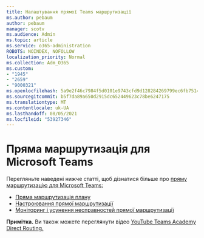 ```yaml
---
title: Налаштування прямої Teams маршрутизації
ms.author: pebaum
author: pebaum
manager: scotv
ms.audience: Admin
ms.topic: article
ms.service: o365-administration
ROBOTS: NOINDEX, NOFOLLOW
localization_priority: Normal
ms.collection: Adm_O365
ms.custom:
- "1945"
- "2659"
- "9000321"
ms.openlocfilehash: 5a9e2f46c7984f5d0101e9743cfd9d128284269799ec6fb7514a9176b857170c
ms.sourcegitcommit: b5f7da89a650d2915dc652449623c78be6247175
ms.translationtype: MT
ms.contentlocale: uk-UA
ms.lasthandoff: 08/05/2021
ms.locfileid: "53927346"
---
```

# <a name="direct-routing-for-microsoft-teams"></a>Пряма маршрутизація для Microsoft Teams

Перегляньте наведені нижче статті, щоб дізнатися більше про [пряму маршрутизацію для Microsoft Teams:](https://docs.microsoft.com/MicrosoftTeams/direct-routing-landing-page) 

- [Пряма маршрутизація плану](https://docs.microsoft.com/MicrosoftTeams/direct-routing-plan)
- [Настроювання прямої маршрутизації](https://docs.microsoft.com/MicrosoftTeams/direct-routing-configure) 
- [Моніторинг і усунення несправностей прямої маршрутизації](https://docs.microsoft.com/MicrosoftTeams/direct-routing-monitor-and-troubleshoot)

**Примітка.** Ви також можете переглянути відео [YouTube Teams Academy Direct Routing.](https://www.youtube.com/watch?v=1ASftX_Msb8&index=10&list=PLaSOUojkSiGnKuE30ckcjnDVkMNqDv0Vl)